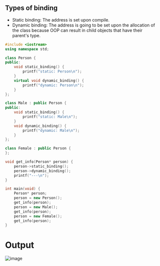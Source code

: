 ## Types of binding
- Static binding: The address is set upon compile.
- Dynamic binding: The address is going to be set upon the allocation of the class because OOP can result in child objects that have their parent's type. 
~~~c++
#include <iostream>
using namespace std;

class Person {
public:
    void static_binding() {
        printf("static: Person\n");
    }
    virtual void dynamic_binding() {
        printf("dynamic: Person\n");
    }
};

class Male : public Person {
public:
    void static_binding() {
        printf("static: Male\n");
    }
    void dynamic_binding() {
        printf("dynamic: Male\n");
    }
};

class Female : public Person {
};

void get_info(Person* person) {
    person->static_binding();
    person->dynamic_binding();
    printf("---\n");
}

int main(void) {
    Person* person;
    person = new Person();
    get_info(person);
    person = new Male();
    get_info(person);
    person = new Female();
    get_info(person);
}
~~~
# Output
![image](https://user-images.githubusercontent.com/67142421/221264116-ce996b0f-d8b5-4356-aa01-4397eb64cdd7.png)

